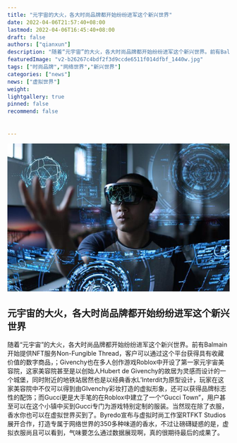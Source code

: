 ```yaml
---
title: "元宇宙的大火，各大时尚品牌都开始纷纷进军这个新兴世界"
date: 2022-04-06T21:57:40+08:00
lastmod: 2022-04-06T16:45:40+08:00
draft: false
authors: ["qianxun"]
description: "随着“元宇宙”的大火，各大时尚品牌都开始纷纷进军这个新兴世界。前有Balmain开始提供NFT服务Non-Fungible Thread，客户可以通过这个平台获得具有收藏价值的数字商品。"
featuredImage: "v2-b26267c4bdf2f3d9ccde6511f014dfbf_1440w.jpg"
tags: ["时尚品牌","网络世界","新兴世界"]
categories: ["news"]
news: ["虚拟世界"]
weight: 
lightgallery: true
pinned: false
recommend: false


---
```




![](v2-b26267c4bdf2f3d9ccde6511f014dfbf_1440w.jpg)



## 元宇宙的大火，各大时尚品牌都开始纷纷进军这个新兴世界



随着“元宇宙”的大火，各大时尚品牌都开始纷纷进军这个新兴世界。前有Balmain开始提供NFT服务Non-Fungible Thread，客户可以通过这个平台获得具有收藏价值的数字商品，；Givenchy也在多人创作游戏Roblox中开设了第一家元宇宙美容院，这家美容院甚至是以创始人Hubert de Givenchy的故居为灵感而设计的一个城堡，同时附近的地铁站居然也是以经典香水L’Interdit为原型设计，玩家在这家美容院中不仅可以得到由GIvenchy彩妆打造的虚拟形象，还可以获得品牌标志性的配饰；而Gucci更是大手笔的在Roblox中建立了一个“Gucci Town”，用户甚至可以在这个小镇中买到Gucci专门为游戏特别定制的服装。当然现在除了衣服，香水你也可以在虚拟世界买到了。Byredo宣布与虚拟时尚工作室RTFKT Studios展开合作，打造专属于网络世界的350多种味道的香水，不过让磅礴疑惑的是，虚拟衣服尚且可以看到，气味要怎么通过数据展现啊，真的很期待最后的成果了。